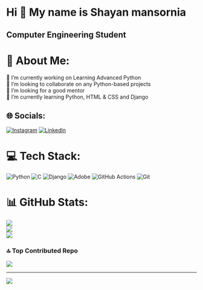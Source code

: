 Hi 👋 My name is Shayan mansornia
=================================

Computer Engineering Student
----------------------------

# 💫 About Me:
🔭 I’m currently working on Learning Advanced Python<br>👯 I’m looking to collaborate on any Python-based projects<br>🤝 I’m looking for a good mentor<br>🌱 I’m currently learning Python, HTML & CSS and Django<br>


## 🌐 Socials:
[![Instagram](https://img.shields.io/badge/Instagram-%23E4405F.svg?logo=Instagram&logoColor=white)](https://instagram.com/whyshayan) [![LinkedIn](https://img.shields.io/badge/LinkedIn-%230077B5.svg?logo=linkedin&logoColor=white)](https://linkedin.com/in/https://www.linkedin.com/in/shayan-mansornia-250332a7/) 

# 💻 Tech Stack:
![Python](https://img.shields.io/badge/python-3670A0?style=for-the-badge&logo=python&logoColor=ffdd54) ![C](https://img.shields.io/badge/c-%2300599C.svg?style=for-the-badge&logo=c&logoColor=white) ![Django](https://img.shields.io/badge/django-%23092E20.svg?style=for-the-badge&logo=django&logoColor=white) ![Adobe](https://img.shields.io/badge/adobe-%23FF0000.svg?style=for-the-badge&logo=adobe&logoColor=white) ![GitHub Actions](https://img.shields.io/badge/github%20actions-%232671E5.svg?style=for-the-badge&logo=githubactions&logoColor=white) ![Git](https://img.shields.io/badge/git-%23F05033.svg?style=for-the-badge&logo=git&logoColor=white)
# 📊 GitHub Stats:
![](https://github-readme-stats.vercel.app/api?username=youngshayan&theme=github_dark&hide_border=false&include_all_commits=false&count_private=false)<br/>
![](https://github-readme-streak-stats.herokuapp.com/?user=youngshayan&theme=github_dark&hide_border=false)<br/>
![](https://github-readme-stats.vercel.app/api/top-langs/?username=youngshayan&theme=github_dark&hide_border=false&include_all_commits=false&count_private=false&layout=compact)

### 🔝 Top Contributed Repo
![](https://github-contributor-stats.vercel.app/api?username=youngshayan&limit=5&theme=dark&combine_all_yearly_contributions=true)

---
[![](https://visitcount.itsvg.in/api?id=youngshayan&icon=1&color=0)](https://visitcount.itsvg.in)

<!-- Proudly created with GPRM ( https://gprm.itsvg.in ) -->
